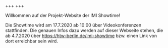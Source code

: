 +++
+++

Willkommen auf der Projekt-Website der IMI Showtime!

Die Showtime wird am 17.7.2020 ab 10:00 über Videokonferenzen stattfinden.
Die genauen Infos dazu werden auf dieser Webseite stehen, die ab 4.7.2020
über https://htw-berlin.de/imi-showtime bzw. einen Link von dort erreichbar
sein wird.
